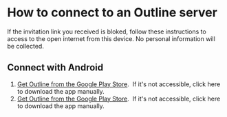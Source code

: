 # How to connect to an Outline server
If the invitation link you received is bloked, follow these instructions to access to the open internet from this device. No personal information will be collected. 

## Connect with Android
1. [Get Outline from the Google Play Store](https://www.google.com).  If it's not accessible, click here to download the app manually.
2. [Get Outline from the Google Play Store](https://www.google.com).  If it's not accessible, click here to download the app manually.

